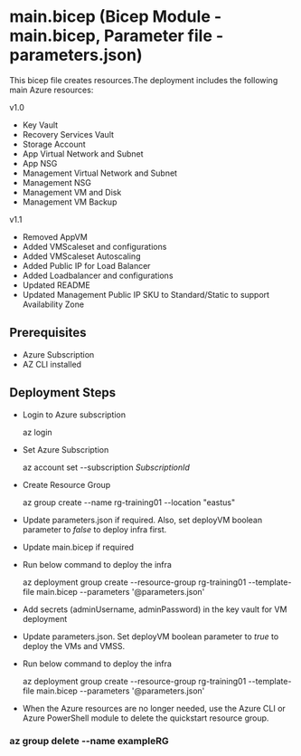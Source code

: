 # main.bicep (Bicep Module - main.bicep, Parameter file - parameters.json)

This bicep file creates resources.The deployment includes the following main Azure resources:

v1.0

- Key Vault
- Recovery Services Vault
- Storage Account
- App Virtual Network and Subnet
- App NSG
- Management Virtual Network and Subnet
- Management NSG
- Management VM and Disk
- Management VM Backup

v1.1

- Removed AppVM
- Added VMScaleset and configurations
- Added VMScaleset Autoscaling
- Added Public IP for Load Balancer
- Added Loadbalancer and configurations
- Updated README
- Updated Management Public IP SKU to Standard/Static to support Availability Zone

## Prerequisites

- Azure Subscription
- AZ CLI installed

## Deployment Steps

- Login to Azure subscription

    az login

- Set Azure Subscription

    az account set --subscription *SubscriptionId*

- Create Resource Group

    az group create --name rg-training01 --location "eastus"

- Update parameters.json if required. Also, set deployVM boolean parameter to *false* to deploy infra first.
- Update main.bicep if required
- Run below command to deploy the infra

    az deployment group create --resource-group rg-training01 --template-file main.bicep --parameters '@parameters.json'

- Add secrets (adminUsername, adminPassword) in the key vault for VM deployment
- Update parameters.json. Set deployVM boolean parameter to *true* to deploy the VMs and VMSS.
- Run below command to deploy the infra

    az deployment group create --resource-group rg-training01 --template-file main.bicep --parameters '@parameters.json'


- When the Azure resources are no longer needed, use the Azure CLI or Azure PowerShell module to delete the quickstart resource group.

### az group delete --name exampleRG
